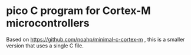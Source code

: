 # pico C program for Cortex-M microcontrollers

Based on https://github.com/noahp/minimal-c-cortex-m , this is a smaller version
that uses a single C file.

